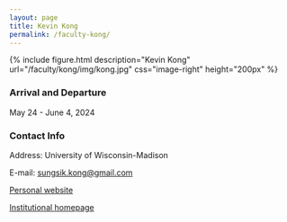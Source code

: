 ```yaml
---
layout: page
title: Kevin Kong
permalink: /faculty-kong/
---
```

{% include figure.html description="Kevin Kong" url="/faculty/kong/img/kong.jpg" css="image-right" height="200px" %}

### Arrival and Departure

May 24 - June 4, 2024

### Contact Info 

Address: University of Wisconsin-Madison

E-mail: [sungsik.kong@gmail.com](mailto:sungsik.kong@gmail.com)

[Personal website](https://sungsik-kong.github.io)

[Institutional homepage](https://wid.wisc.edu/people/sungsik-kong/)



